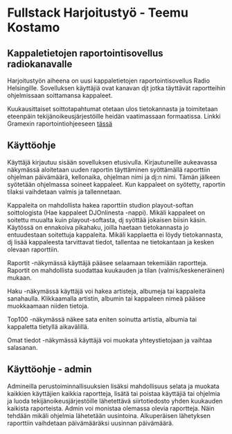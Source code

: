 # Fullstack Harjoitustyö - Teemu Kostamo

## Kappaletietojen raportointisovellus radiokanavalle

Harjoitustyön aiheena on uusi kappaletietojen raportointisovellus Radio Helsingille. Sovelluksen käyttäjiä ovat kanavan djt jotka täyttävät raportteihin ohjelmissaan soittamansa kappaleet.

Kuukausittaiset soittotapahtumat otetaan ulos tietokannasta ja toimitetaan eteenpäin tekijänoikeusjärjestöille heidän vaatimassaan formaatissa. Linkki Gramexin raportointiohjeeseen [tässä](https://www.gramex.fi//wp-content/uploads/2018/11/raportointiohje_kaupalliset_radiot_1_7_20091.pdf)

## Käyttöohje

Käyttäjä kirjautuu sisään sovelluksen etusivulla. Kirjautuneille aukeavassa näkymässä aloitetaan uuden raportin täyttäminen syöttämällä raporttiin ohjelman päivämäärä, kellonaika, ohjelman nimi ja dj:n nimi. Tämän jälkeen syötetään ohjelmassa soineet kappaleet. Kun kappaleet on syötetty, raportin tilaksi vaihdetaan valmis ja tallennetaan.

Kappaleita on mahdollista hakea raporttiin studion playout-softan soittologista (Hae kappaleet DJOnlinesta -nappi). Mikäli kappaleet on soitettu muualta kuin playout-softasta, dj syöttää jokaisen biisin käsin. Käytössä on ennakoiva pikahaku, joilla haetaan tietokannasta jo entuudestaan soitettuja kappaleita. Mikäli kapplaetta ei löydy tietokannasta, dj lisää kappaleesta tarvittavat tiedot, tallentaa ne tietokantaan ja kesken olevaan raporttiin.

Raportit -näkymässä käyttäjä pääsee selaamaan tekemiään raportteja. Raportit on mahdollista suodattaa kuukauden ja tilan (valmis/keskeneräinen) mukaan.

Haku -näkymässä käyttäjä voi hakea artisteja, albumeja tai kappaleita sanahaulla. Klikkaamalla artistin, albumin tai kappaleen nimeä pääsee muokkaamaan niiden tietoja.

Top100 -näkymässä näkee sata eniten soinutta artistia, albumia tai kappaletta tietyllä aikavälillä.

Omat tiedot -näkymässä käyttäjä voi muokata yhteystietojaan ja vaihtaa salasanan.

## Käyttöohje - admin

Admineilla perustoiminnallisuuksien lisäksi mahdollisuus selata ja muokata kaikkien käyttäjien kaikkia raportteja, lisätä tai poistaa käyttäjiä tai ohjelmia ja luoda tekijänoikeusjärjestöille lähetettävä siirtotiedosto yhden kuukauden kaikista raporteista. Admin voi monistaa olemassa olevia raportteja. Näin tehdään mikäli ohjelmia lähetetään uusintoina. Alkuperäisen lähetyksen raporttiin vaihdetaan päivämääräksi uusinnan päivämäärä.
